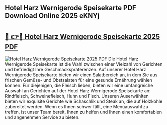 ## Hotel Harz Wernigerode Speisekarte PDF Download Online 2025 eKNYj

# <h2><a href="http://gc5s6aa.nevu.top/?p=Hotel+Harz+Wernigerode+Speisekarte">🔗 👉🔴 Hotel Harz Wernigerode Speisekarte 2025 PDF</a></h2>

[![Hotel Harz Wernigerode Speisekarte 2025 PDF](https://i.imgur.com/dBaPXMq.png)](http://gc5s6aa.nevu.top/?p=Hotel+Harz+Wernigerode+Speisekarte)
Die Hotel Harz Wernigerode Speisekarte ist die Wahl zwischen einer Vielzahl von Gerichten und befriedigt Ihre Geschmackspräferenzen. Auf unserer Hotel Harz Wernigerode Speisekarte bieten wir einen Salatbereich an, in dem Sie aus frischen Gemüse- und Obstsalaten für eine gesunde Ernährung wählen können. Für diejenigen, die Fleisch lieben, bieten wir eine umfangreiche Auswahl an Gerichten auf der Hotel Harz Wernigerode Speisekarte an: Rindfleisch, Schweinefleisch, Huhn und Fisch. Unseren Auserwählten bieten wir exquisite Gerichte wie Schaschlik und Steak an, die auf Holzkohle zubereitet werden. Wenn es Ihnen schwer fällt, eine Menüauswahl zu treffen, ist unser Team bereit, Ihnen zu helfen und Ihnen einen komfortablen und angenehmen Service zu bieten.
